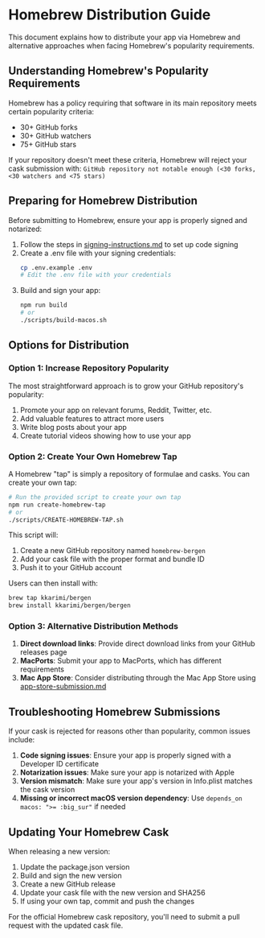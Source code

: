 # Homebrew Distribution Guide

This document explains how to distribute your app via Homebrew and alternative approaches when facing Homebrew's popularity requirements.

## Understanding Homebrew's Popularity Requirements

Homebrew has a policy requiring that software in its main repository meets certain popularity criteria:
- 30+ GitHub forks
- 30+ GitHub watchers
- 75+ GitHub stars

If your repository doesn't meet these criteria, Homebrew will reject your cask submission with:
`GitHub repository not notable enough (<30 forks, <30 watchers and <75 stars)`

## Preparing for Homebrew Distribution

Before submitting to Homebrew, ensure your app is properly signed and notarized:

1. Follow the steps in [signing-instructions.md](./signing-instructions.md) to set up code signing
2. Create a .env file with your signing credentials:
   ```bash
   cp .env.example .env
   # Edit the .env file with your credentials
   ```
3. Build and sign your app:
   ```bash
   npm run build
   # or
   ./scripts/build-macos.sh
   ```

## Options for Distribution

### Option 1: Increase Repository Popularity

The most straightforward approach is to grow your GitHub repository's popularity:

1. Promote your app on relevant forums, Reddit, Twitter, etc.
2. Add valuable features to attract more users
3. Write blog posts about your app
4. Create tutorial videos showing how to use your app

### Option 2: Create Your Own Homebrew Tap

A Homebrew "tap" is simply a repository of formulae and casks. You can create your own tap:

```bash
# Run the provided script to create your own tap
npm run create-homebrew-tap
# or
./scripts/CREATE-HOMEBREW-TAP.sh
```

This script will:
1. Create a new GitHub repository named `homebrew-bergen`
2. Add your cask file with the proper format and bundle ID
3. Push it to your GitHub account

Users can then install with:
```bash
brew tap kkarimi/bergen
brew install kkarimi/bergen/bergen
```

### Option 3: Alternative Distribution Methods

1. **Direct download links**: Provide direct download links from your GitHub releases page
2. **MacPorts**: Submit your app to MacPorts, which has different requirements
3. **Mac App Store**: Consider distributing through the Mac App Store using [app-store-submission.md](./app-store-submission.md)

## Troubleshooting Homebrew Submissions

If your cask is rejected for reasons other than popularity, common issues include:

1. **Code signing issues**: Ensure your app is properly signed with a Developer ID certificate
2. **Notarization issues**: Make sure your app is notarized with Apple
3. **Version mismatch**: Make sure your app's version in Info.plist matches the cask version
4. **Missing or incorrect macOS version dependency**: Use `depends_on macos: ">= :big_sur"` if needed

## Updating Your Homebrew Cask

When releasing a new version:

1. Update the package.json version
2. Build and sign the new version
3. Create a new GitHub release
4. Update your cask file with the new version and SHA256
5. If using your own tap, commit and push the changes

For the official Homebrew cask repository, you'll need to submit a pull request with the updated cask file.